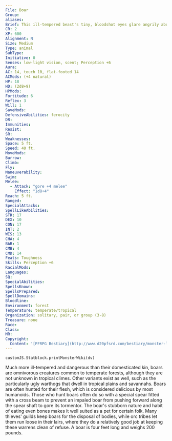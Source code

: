 ```yaml
---
File: Boar
Group: 
aliases: 
Brief: This ill-tempered beast's tiny, bloodshot eyes glare angrily above a mouth filled with sharp tusks.
CR: 2
XP: 600
Alignment: N
Size: Medium
Type: animal
SubType: 
Initiative: 0
Senses: low-light vision, scent; Perception +6
Aura: 
AC: 14, touch 10, flat-footed 14
ACMods: (+4 natural)
HP: 18
HD: (2d8+9)
HPMods: 
Fortitude: 6
Reflex: 3
Will: 1
SaveMods: 
DefensiveAbilities: ferocity
DR: 
Immunities: 
Resist: 
SR: 
Weaknesses: 
Space: 5 ft.
Speed: 40 ft.
MoveMods: 
Burrow: 
Climb: 
Fly: 
Maneuverability: 
Swim: 
Melee: 
  - Attack: "gore +4 melee"
    Effect: "1d8+4"
Reach: 5 ft.
Ranged: 
SpecialAttacks: 
SpellLikeAbilities: 
STR: 17
DEX: 10
CON: 17
INT: 2
WIS: 13
CHA: 4
BAB: 1
CMB: 4
CMD: 14
Feats: Toughness
Skills: Perception +6
RacialMods: 
Languages: 
SQ: 
SpecialAbilities: 
SpellsKnown: 
SpellsPrepared: 
SpellDomains: 
Bloodline: 
Environment: forest
Temperature: temperate/tropical
Organization: solitary, pair, or group (3-8)
Treasure: none
Race: 
Class: 
MR: 
Copyright:
  Content: '[PFRPG Bestiary](http://www.d20pfsrd.com/bestiary/monster-listings/animals/boar)'
---
```

```dataviewjs
customJS.Statblock.printMonsterWiki(dv)
```
Much more ill-tempered and dangerous than their domesticated kin, boars are omnivorous creatures common to temperate forests, although they are not unknown in tropical climes. Other variants exist as well, such as the particularly ugly warthogs that dwell in tropical plains and savannahs. Boars are often hunted for their flesh, which is considered delicious by most humanoids. Those who hunt boars often do so with a special spear fitted with a cross beam to prevent an impaled boar from pushing forward along the spear shaft to gore its tormentor.  The boar's stubborn nature and habit of eating even bones makes it well suited as a pet for certain folk. Many thieves' guilds keep boars for the disposal of bodies, while orc tribes let them run loose in their lairs, where they do a relatively good job at keeping these warrens clean of refuse.  A boar is four feet long and weighs 200 pounds.
